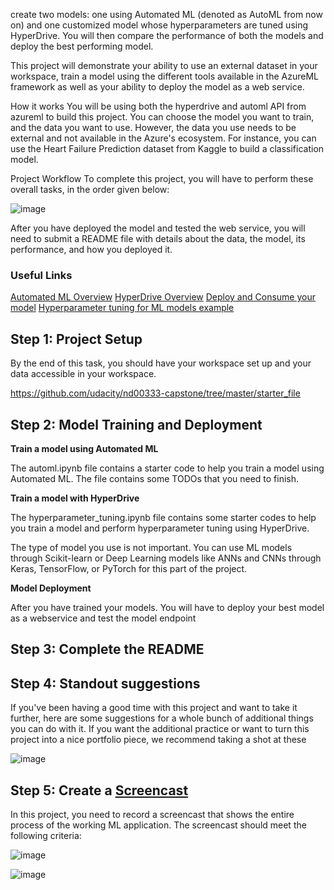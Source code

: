 
 create two models: one using Automated ML (denoted as AutoML from now on) and one customized model whose hyperparameters are tuned using HyperDrive. You will then compare the performance of both the models and deploy the best performing model.

This project will demonstrate your ability to use an external dataset in your workspace, train a model using the different tools available in the AzureML framework as well as your ability to deploy the model as a web service.

How it works
You will be using both the hyperdrive and automl API from azureml to build this project. You can choose the model you want to train, and the data you want to use. However, the data you use needs to be external and not available in the Azure's ecosystem. For instance, you can use the Heart Failure Prediction dataset from Kaggle to build a classification model.

Project Workflow
To complete this project, you will have to perform these overall tasks, in the order given below:

![image](https://user-images.githubusercontent.com/68102477/122845741-b0f64380-d347-11eb-9f41-e71d302d5112.png)


After you have deployed the model and tested the web service, you will need to submit a README file with details about the data, the model, its performance, and how you deployed it.

### Useful Links

[Automated ML Overview](https://docs.microsoft.com/en-us/azure/machine-learning/concept-automated-ml?view=azure-ml-py)
[HyperDrive Overview](https://docs.microsoft.com/en-us/azure/machine-learning/how-to-tune-hyperparameters?view=azure-ml-py)
[Deploy and Consume your model](https://docs.microsoft.com/en-us/azure/machine-learning/how-to-consume-web-service?view=azure-ml-py#call-the-service-python)
[Hyperparameter tuning for ML models example](https://github.com/microsoft/MLHyperparameterTuning)

## Step 1: Project Setup
By the end of this task, you should have your workspace set up and your data accessible in your workspace.

https://github.com/udacity/nd00333-capstone/tree/master/starter_file

## Step 2: Model Training and Deployment

**Train a model using Automated ML**

The automl.ipynb file contains a starter code to help you train a model using Automated ML. The file contains some TODOs that you need to finish.

**Train a model with HyperDrive**

The hyperparameter_tuning.ipynb file contains some starter codes to help you train a model and perform hyperparameter tuning using HyperDrive.

The type of model you use is not important. You can use ML models through Scikit-learn or Deep Learning models like ANNs and CNNs through Keras, TensorFlow, or PyTorch for this part of the project.

**Model Deployment**

After you have trained your models. You will have to deploy your best model as a webservice and test the model endpoint

## Step 3: Complete the README

## Step 4: Standout suggestions

If you've been having a good time with this project and want to take it further, here are some suggestions for a whole bunch of additional things you can do with it. If you want the additional practice or want to turn this project into a nice portfolio piece, we recommend taking a shot at these

![image](https://user-images.githubusercontent.com/68102477/123070525-30bf0380-d457-11eb-97c1-69497758bdad.png)

## Step 5: Create a [Screencast](https://en.wikipedia.org/wiki/Screencast)

In this project, you need to record a screencast that shows the entire process of the working ML application. The screencast should meet the following criteria:

![image](https://user-images.githubusercontent.com/68102477/123070704-53511c80-d457-11eb-9638-09799cff9b22.png)

![image](https://user-images.githubusercontent.com/68102477/123070847-7976bc80-d457-11eb-9292-3d7dd2273266.png)






